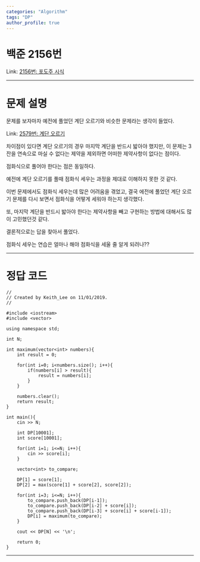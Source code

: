 ```yaml
---
categories: "Algorithm"
tags: "DP"
author_profile: true
---
```

# 백준 2156번
Link: [2156번: 포도주 시식][BOJLink]

[BOJLink]: https://www.acmicpc.net/problem/2156
<hr/>

# 문제 설명
문제를 보자마자 예전에 풀었던 계단 오르기와 비슷한 문제라는 생각이 들었다.

Link: [2579번: 계단 오르기][BlogLink]

[BlogLink]: https://keithlee94.github.io/KeithLog/algorithm/2579/

차이점이 있다면 계단 오르기의 경우 마지막 계단을 반드시 밟아야 했지만, 이 문제는 3잔을 연속으로 마실 수 없다는 제약을 제외하면 어떠한 제약사항이 없다는 점이다.

점화식으로 풀어야 한다는 점은 동일하다.

예전에 계단 오르기를 풀때 점화식 세우는 과정을 제대로 이해하지 못한 것 같다.

이번 문제에서도 점화식 세우는데 많은 어려움을 겪었고, 결국 에전에 풀었던 계단 오르기 문제를 다시 보면서 점화식을 어떻게 세워야 하는지 생각했다.

또, 마지막 계단을 반드시 밟아야 한다는 제약사항을 빼고 구현하는 방법에 대해서도 많이 고민했던것 같다.

결론적으로는 답을 찾아서 풀었다.

점화식 세우는 연습은 얼마나 해야 점화식을 세울 줄 알게 되려나??
<hr/>

# 정답 코드
```
//
// Created by Keith_Lee on 11/01/2019.
//

#include <iostream>
#include <vector>

using namespace std;

int N;

int maximum(vector<int> numbers){
    int result = 0;

    for(int i=0; i<numbers.size(); i++){
        if(numbers[i] > result){
            result = numbers[i];
        }
    }

    numbers.clear();
    return result;
}

int main(){
    cin >> N;

    int DP[10001];
    int score[10001];

    for(int i=1; i<=N; i++){
        cin >> score[i];
    }

    vector<int> to_compare;

    DP[1] = score[1];
    DP[2] = max(score[1] + score[2], score[2]);

    for(int i=3; i<=N; i++){
        to_compare.push_back(DP[i-1]);
        to_compare.push_back(DP[i-2] + score[i]);
        to_compare.push_back(DP[i-3] + score[i] + score[i-1]);
        DP[i] = maximum(to_compare);
    }

    cout << DP[N] << '\n';

    return 0;
}
```
<hr/>